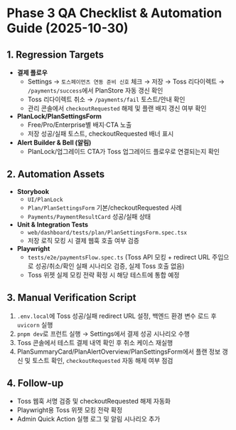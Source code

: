 # Phase 3 QA Checklist & Automation Guide (2025-10-30)

## 1. Regression Targets

- **결제 플로우**
  - Settings → `토스페이먼츠 연동 준비 신호` 체크 → 저장 → Toss 리다이렉트 → `/payments/success`에서 PlanStore 자동 갱신 확인
  - Toss 리다이렉트 취소 → `/payments/fail` 토스트/안내 확인
  - 관리 콘솔에서 `checkoutRequested` 해제 및 플랜 배지 갱신 여부 확인
- **PlanLock/PlanSettingsForm**
  - Free/Pro/Enterprise별 배지·CTA 노출
  - 저장 성공/실패 토스트, checkoutRequested 배너 표시
- **Alert Builder & Bell (알림)**
  - PlanLock/업그레이드 CTA가 Toss 업그레이드 플로우로 연결되는지 확인

## 2. Automation Assets

- **Storybook**
  - `UI/PlanLock`
  - `Plan/PlanSettingsForm` 기본/checkoutRequested 사례
  - `Payments/PaymentResultCard` 성공/실패 상태
- **Unit & Integration Tests**
  - `web/dashboard/tests/plan/PlanSettingsForm.spec.tsx`
  - 저장 로직 모킹 시 결제 웹훅 호출 여부 검증
- **Playwright**
  - `tests/e2e/paymentsFlow.spec.ts` (Toss API 모킹 + redirect URL 주입으로 성공/취소/확인 실패 시나리오 검증, 실제 Toss 호출 없음)
  - Toss 위젯 실제 모킹 전략 확정 시 해당 테스트에 통합 예정

## 3. Manual Verification Script

1. `.env.local`에 Toss 성공/실패 redirect URL 설정, 백엔드 환경 변수 로드 후 `uvicorn` 실행
2. `pnpm dev`로 프런트 실행 → Settings에서 결제 성공 시나리오 수행
3. Toss 콘솔에서 테스트 결제 내역 확인 후 취소 케이스 재실행
4. PlanSummaryCard/PlanAlertOverview/PlanSettingsForm에서 플랜 정보 갱신 및 토스트 확인, `checkoutRequested` 자동 해제 여부 점검

## 4. Follow-up

- Toss 웹훅 서명 검증 및 checkoutRequested 해제 자동화
- Playwright용 Toss 위젯 모킹 전략 확정
- Admin Quick Action 실행 로그 및 알림 시나리오 추가
